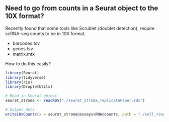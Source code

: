 ## Need to go from counts in a Seurat object to the 10X format?

Recently found that some tools like Scrublet (doublet detection), require scRNA-seq counts to be in 10X format.
* barcodes.tsv
* genes.tsv
* matrix.mtx

How to do this easily?

```r
library(Seurat)
library(tidyverse)
library(rio)
library(DropletUtils)

# Read in Seurat object
seurat_stroma <- readRDS("./seurat_stroma_replicatePaper.rds")

# Output data
write10xCounts(x = seurat_stroma@assays$RNA@counts, path = "./cell_ranger_data_format_test")

```
